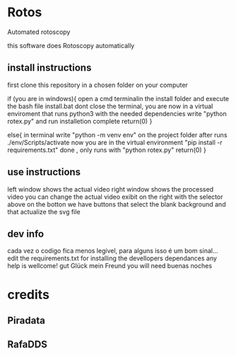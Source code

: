 # Rotos
Automated rotoscopy

this software does Rotoscopy automatically

## install instructions

first clone this repository in a chosen folder on your computer

if (you are in windows){
open a cmd terminalin the install folder and execute the bash file install.bat
dont close the terminal, you are now in a virtual enviroment that runs python3 with the needed dependencies
write "python rotex.py" and run
installetion complete
return(0)
}

else{
in terminal write "python -m venv env" on the project folder
after runs ./env/Scripts/activate
now you are in the virtual environment
"pip install -r requirements.txt"
done , only runs with "python rotex.py"
return(0)
}

## use instructions

left window shows the actual video
right window shows the processed video
you can change the actual video exibit on the right with the selector above
on the botton we have buttons that select the blank background and that actualize the svg file

## dev info

cada vez o codigo fica menos legivel, para alguns isso é um bom sinal...
edit the requirements.txt for installing the devellopers dependances
any help is wellcome!
gut Glück mein Freund
you will need
buenas noches

# credits

## Piradata

## RafaDDS
